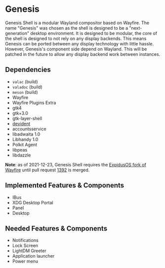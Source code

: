 # Genesis

Genesis Shell is a modular Wayland compositor based on Wayfire. The name "Genesis" was chosen as the shell is designed to be a "next-generation"
desktop environment. It is designed to be modular, the core of the shell is designed to not rely on any display backends. This means Genesis can be ported
between any display technology with little hassle. However, Genesis's component side depend on Wayland. This will be patched in the future to allow any
display backend work between instances.

## Dependencies
* `valac` (build)
* `valadoc` (build)
* `meson` (build)
* Wayfire
* Wayfire Plugins Extra
* gtk4
* gtk+3.0
* gtk-layer-shell
* [devident](https://github.com/ExpidusOS/libdevident)
* accountsservice
* libadwaita 1.0
* Libhandy 1.0
* Polkit Agent
* libpeas
* libdazzle

**Note**: as of 2021-12-23, Genesis Shell requires the [ExpidusOS fork of Wayfire](https://github.com/ExpidusOS/wayfire) until pull request [1392](https://github.com/WayfireWM/wayfire/pull/1392) is merged.

## Implemented Features & Components
* IBus
* XDG Desktop Portal
* Panel
* Desktop

## Needed Features & Components
* Notifications
* Lock Screen
* LightDM Greeter
* Application launcher
* Power menu